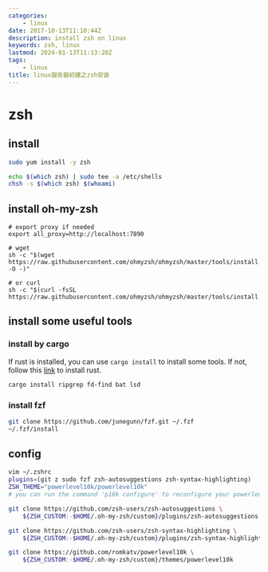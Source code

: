```yaml
---
categories:
    - linux
date: 2017-10-13T11:10:44Z
description: install zsh on linux
keywords: zsh, linux
lastmod: 2024-01-13T11:13:20Z
tags:
    - linux
title: linux服务器初建之zsh安装
---
```




# zsh

## install

```bash
sudo yum install -y zsh

echo $(which zsh) | sudo tee -a /etc/shells
chsh -s $(which zsh) $(whoami)
```

## install oh-my-zsh

```shell
# export proxy if needed
export all_proxy=http://localhost:7890

# wget
sh -c "$(wget https://raw.githubusercontent.com/ohmyzsh/ohmyzsh/master/tools/install.sh -O -)"

# or curl
sh -c "$(curl -fsSL https://raw.githubusercontent.com/ohmyzsh/ohmyzsh/master/tools/install.sh)"

```

## install some useful tools

### install by cargo

If rust is installed, you can use `cargo install` to install some tools.
If not, follow this [link](https://www.rust-lang.org/tools/install) to install rust.

```bash
cargo install ripgrep fd-find bat lsd
```

### install fzf

```bash
git clone https://github.com/junegunn/fzf.git ~/.fzf
~/.fzf/install
```

## config

```bash
vim ~/.zshrc
plugins=(git z sudo fzf zsh-autosuggestions zsh-syntax-highlighting)
ZSH_THEME="powerlevel10k/powerlevel10k"
# you can run the command 'p10k configure' to reconfigure your powerlevel10k

git clone https://github.com/zsh-users/zsh-autosuggestions \
    ${ZSH_CUSTOM:-$HOME/.oh-my-zsh/custom}/plugins/zsh-autosuggestions

git clone https://github.com/zsh-users/zsh-syntax-highlighting \
    ${ZSH_CUSTOM:-$HOME/.oh-my-zsh/custom}/plugins/zsh-syntax-highlighting

git clone https://github.com/romkatv/powerlevel10k \
    ${ZSH_CUSTOM:-$HOME/.oh-my-zsh/custom}/themes/powerlevel10k

```
